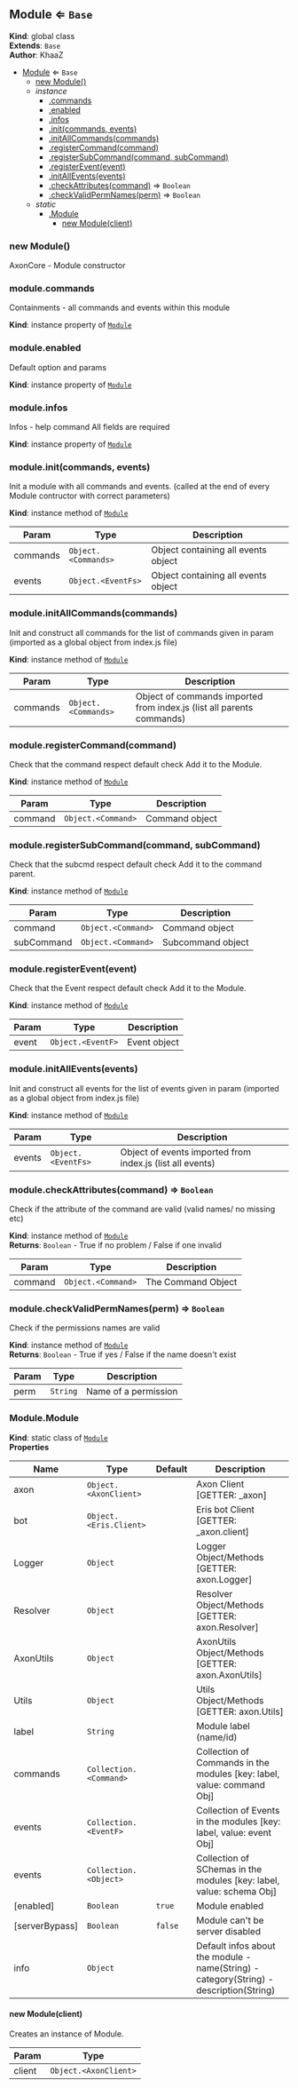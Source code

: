 <a name="Module"></a>

## Module ⇐ <code>Base</code>
**Kind**: global class  
**Extends**: <code>Base</code>  
**Author**: KhaaZ  

* [Module](#Module) ⇐ <code>Base</code>
    * [new Module()](#new_Module_new)
    * _instance_
        * [.commands](#Module+commands)
        * [.enabled](#Module+enabled)
        * [.infos](#Module+infos)
        * [.init(commands, events)](#Module+init)
        * [.initAllCommands(commands)](#Module+initAllCommands)
        * [.registerCommand(command)](#Module+registerCommand)
        * [.registerSubCommand(command, subCommand)](#Module+registerSubCommand)
        * [.registerEvent(event)](#Module+registerEvent)
        * [.initAllEvents(events)](#Module+initAllEvents)
        * [.checkAttributes(command)](#Module+checkAttributes) ⇒ <code>Boolean</code>
        * [.checkValidPermNames(perm)](#Module+checkValidPermNames) ⇒ <code>Boolean</code>
    * _static_
        * [.Module](#Module.Module)
            * [new Module(client)](#new_Module.Module_new)

<a name="new_Module_new"></a>

### new Module()
AxonCore - Module constructor

<a name="Module+commands"></a>

### module.commands
Containments - all commands and events within this module

**Kind**: instance property of [<code>Module</code>](#Module)  
<a name="Module+enabled"></a>

### module.enabled
Default option and params

**Kind**: instance property of [<code>Module</code>](#Module)  
<a name="Module+infos"></a>

### module.infos
Infos - help command
All fields are required

**Kind**: instance property of [<code>Module</code>](#Module)  
<a name="Module+init"></a>

### module.init(commands, events)
Init a module with all commands and events.
(called at the end of every Module contructor with correct parameters)

**Kind**: instance method of [<code>Module</code>](#Module)  

| Param | Type | Description |
| --- | --- | --- |
| commands | <code>Object.&lt;Commands&gt;</code> | Object containing all events object |
| events | <code>Object.&lt;EventFs&gt;</code> | Object containing all events object |

<a name="Module+initAllCommands"></a>

### module.initAllCommands(commands)
Init and construct all commands for the list of commands given in param
(imported as a global object from index.js file)

**Kind**: instance method of [<code>Module</code>](#Module)  

| Param | Type | Description |
| --- | --- | --- |
| commands | <code>Object.&lt;Commands&gt;</code> | Object of commands imported from index.js (list all parents commands) |

<a name="Module+registerCommand"></a>

### module.registerCommand(command)
Check that the command respect default check
Add it to the Module.

**Kind**: instance method of [<code>Module</code>](#Module)  

| Param | Type | Description |
| --- | --- | --- |
| command | <code>Object.&lt;Command&gt;</code> | Command object |

<a name="Module+registerSubCommand"></a>

### module.registerSubCommand(command, subCommand)
Check that the subcmd respect default check
Add it to the command parent.

**Kind**: instance method of [<code>Module</code>](#Module)  

| Param | Type | Description |
| --- | --- | --- |
| command | <code>Object.&lt;Command&gt;</code> | Command object |
| subCommand | <code>Object.&lt;Command&gt;</code> | Subcommand object |

<a name="Module+registerEvent"></a>

### module.registerEvent(event)
Check that the Event respect default check
Add it to the Module.

**Kind**: instance method of [<code>Module</code>](#Module)  

| Param | Type | Description |
| --- | --- | --- |
| event | <code>Object.&lt;EventF&gt;</code> | Event object |

<a name="Module+initAllEvents"></a>

### module.initAllEvents(events)
Init and construct all events for the list of events given in param
(imported as a global object from index.js file)

**Kind**: instance method of [<code>Module</code>](#Module)  

| Param | Type | Description |
| --- | --- | --- |
| events | <code>Object.&lt;EventFs&gt;</code> | Object of events imported from index.js (list all events) |

<a name="Module+checkAttributes"></a>

### module.checkAttributes(command) ⇒ <code>Boolean</code>
Check if the attribute of the command are valid
(valid names/ no missing etc)

**Kind**: instance method of [<code>Module</code>](#Module)  
**Returns**: <code>Boolean</code> - True if no problem / False if one invalid  

| Param | Type | Description |
| --- | --- | --- |
| command | <code>Object.&lt;Command&gt;</code> | The Command Object |

<a name="Module+checkValidPermNames"></a>

### module.checkValidPermNames(perm) ⇒ <code>Boolean</code>
Check if the permissions names are valid

**Kind**: instance method of [<code>Module</code>](#Module)  
**Returns**: <code>Boolean</code> - True if yes / False if the name doesn't exist  

| Param | Type | Description |
| --- | --- | --- |
| perm | <code>String</code> | Name of a permission |

<a name="Module.Module"></a>

### Module.Module
**Kind**: static class of [<code>Module</code>](#Module)  
**Properties**

| Name | Type | Default | Description |
| --- | --- | --- | --- |
| axon | <code>Object.&lt;AxonClient&gt;</code> |  | Axon Client [GETTER: _axon] |
| bot | <code>Object.&lt;Eris.Client&gt;</code> |  | Eris bot Client [GETTER: _axon.client] |
| Logger | <code>Object</code> |  | Logger Object/Methods [GETTER: axon.Logger] |
| Resolver | <code>Object</code> |  | Resolver Object/Methods [GETTER: axon.Resolver] |
| AxonUtils | <code>Object</code> |  | AxonUtils Object/Methods [GETTER: axon.AxonUtils] |
| Utils | <code>Object</code> |  | Utils Object/Methods [GETTER: axon.Utils] |
| label | <code>String</code> |  | Module label (name/id) |
| commands | <code>Collection.&lt;Command&gt;</code> |  | Collection of Commands in the modules [key: label, value: command Obj] |
| events | <code>Collection.&lt;EventF&gt;</code> |  | Collection of Events in the modules [key: label, value: event Obj] |
| events | <code>Collection.&lt;Object&gt;</code> |  | Collection of SChemas in the modules [key: label, value: schema Obj] |
| [enabled] | <code>Boolean</code> | <code>true</code> | Module enabled |
| [serverBypass] | <code>Boolean</code> | <code>false</code> | Module can't be server disabled |
| info | <code>Object</code> |  | Default infos about the module - name(String) - category(String) - description(String) |

<a name="new_Module.Module_new"></a>

#### new Module(client)
Creates an instance of Module.


| Param | Type |
| --- | --- |
| client | <code>Object.&lt;AxonClient&gt;</code> | 

